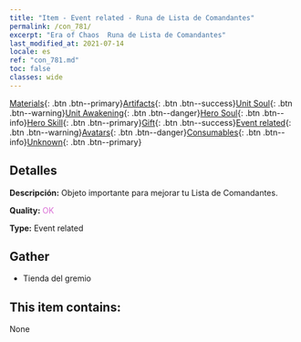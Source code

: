 ```yaml
---
title: "Item - Event related - Runa de Lista de Comandantes"
permalink: /con_781/
excerpt: "Era of Chaos  Runa de Lista de Comandantes"
last_modified_at: 2021-07-14
locale: es
ref: "con_781.md"
toc: false
classes: wide
---
```

 [Materials](/ItemsES/){: .btn .btn--primary}[Artifacts](/ItemsES/Artifacts/){: .btn .btn--success}[Unit Soul](/ItemsES/UnitSoul/){: .btn .btn--warning}[Unit Awakening](/ItemsES/UnitAwakening/){: .btn .btn--danger}[Hero Soul](/ItemsES/HeroSoul/){: .btn .btn--info}[Hero Skill](/ItemsES/HeroSkill/){: .btn .btn--primary}[Gift](/ItemsES/Gift/){: .btn .btn--success}[Event related](/ItemsES/Events/){: .btn .btn--warning}[Avatars](/ItemsES/Avatars/){: .btn .btn--danger}[Consumables](/ItemsES/Consumables/){: .btn .btn--info}[Unknown](/ItemsES/Unknown/){: .btn .btn--primary}

## Detalles
 **Descripción:** Objeto importante para mejorar tu Lista de Comandantes.

 **Quality:** <span style="color: #DA70D6">OK</span>

 **Type:** Event related

## Gather

*    Tienda del gremio 

## This item contains:

  None


